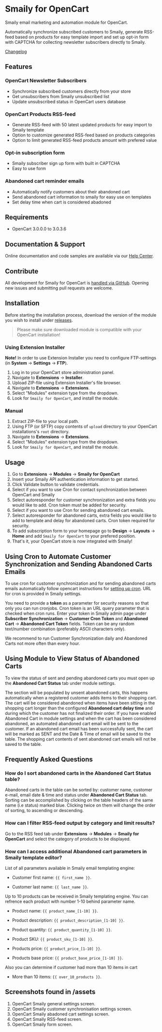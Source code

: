 # Smaily for OpenCart

Smaily email marketing and automation module for OpenCart.

Automatically synchronize subscribed customers to Smaily, generate RSS-feed based on products for easy template import and set up opt-in form with CAPTCHA for collecting newsletter subscribers directly to Smaily.

[Changelog](CHANGELOG.md)

## Features

### OpenCart Newsletter Subscribers

- Synchronize subscribed customers directly from your store
- Get unsubscribers from Smaily unsubscribed list
- Update unsubscribed status in OpenCart users database

### OpenCart Products RSS-feed

- Generate RSS-feed with 50 latest updated products for easy import to Smaily template
- Option to customize generated RSS-feed based on products categories
- Option to limit generated RSS-feed products amount with prefered value

### Opt-in subscription form

- Smaily subscriber sign up form with built in CAPTCHA
- Easy to use form

### Abandoned cart reminder emails

- Automatically notify customers about their abandoned cart
- Send abandoned cart information to smaily for easy use on templates
- Set delay time when cart is considered abadoned

## Requirements

- OpenCart 3.0.0.0 to 3.0.3.6

## Documentation & Support

Online documentation and code samples are available via our [Help Center](http://help.smaily.com/en/support/home).

## Contribute

All development for Smaily for OpenCart is [handled via GitHub](https://github.com/sendsmaily/smaily-opencart-module). Opening new issues and submitting pull requests are welcome.

## Installation

Before starting the installation process, download the version of the module you wish to install under [releases](https://github.com/sendsmaily/smaily-opencart-module/releases).

> Please make sure downloaded module is compatible with your OpenCart installation!

### Using Extension Installer

**Note!** In order to use Extension Installer you need to configure FTP-settings (in **System** &rarr; **Settings** &rarr; **FTP**).

1. Log in to your OpenCart store administration panel.
2. Navigate to **Extensions** &rarr; **Installer**.
3. Upload ZIP-file using Extension Installer's file browser.
4. Navigate to **Extensions** &rarr; **Extensions**.
5. Select "Modules" extension type from the dropdown.
6. Look for `Smaily for OpenCart`, and install the module.

### Manual

1. Extract ZIP-file to your local path.
2. Using FTP (or SFTP) copy contents of `upload` directory to your OpenCart installations's `root` directory.
3. Navigate to **Extensions** &rarr; **Extensions**.
4. Select "Modules" extension type from the dropdown.
5. Look for `Smaily for OpenCart`, and install the module.

## Usage

1. Go to **Extensions** &rarr; **Modules** &rarr; **Smaily for OpenCart**
2. Insert your Smaily API authentication information to get started.
3. Click Validate button to validate credentials.
4. Select if you want to use Cron for contact synchronization between OpenCart and Smaily
5. Select autoresponder for customer synchronization and extra fields you would like to add. Cron token must be added for security.
6. Select if you want to use Cron for sending abandoned cart emails.
7. Select autoresponder for abandoned carts, extra fields you would like to add to template and delay for abandoned carts. Cron token required for security.
8. To add subscription form to your homepage go to **Design** &rarr; **Layouts** &rarr; **Home** and add `Smaily for OpenCart` to your prefered position.
9. That's it, your OpenCart store is now integrated with Smaily!

## Using Cron to Automate Customer Synchronization and Sending Abandoned Carts Emails

To use cron for customer synchronization and for sending abandoned carts emails automatically follow opencart instructions for [setting up cron](http://docs.opencart.com/en-gb/extension/cron/). URL for cron is provided in Smaily settings.

You need to provide a **token** as a parameter for security reasons so that only you can run cronjobs. Cron token is an URL query parameter that is checked when cron runs. Enter your token in Smaily admin page under **Subscriber Synchronization** &rarr; **Customer Cron Token** and **Abandoned Cart** &rarr; **Abandoned Cart Token** fields. Token can be any random text/number combination (preferably ASCII characters only).

We recommend to run Customer Synchronization daily and Abandoned Carts not more often than every hour.

## Using Module to View Status of Abandoned Carts

To view the status of sent and pending abandoned carts you must open up the **Abandoned Cart Status** tab under module settings.

The section will be populated by unsent abandoned carts, this happens automatically when a registered customer adds items to their shopping cart. The cart will be considered abandoned when items have been sitting in the shopping cart longer than the configured **Abandoned cart delay time** and during which the customer has not finalized their order. If you have enabled Abandoned Cart in module settings and when the cart has been considered abandoned, an automated abandoned cart email will be sent to the customer. If an abandoned cart email has been successfully sent, the cart will be marked as SENT and the Date & Time of email will be saved to the table. The shopping cart contents of sent abandoned cart emails will not be saved to the table.


## Frequently Asked Questions

### How do I sort abandoned carts in the Abandoned Cart Status table?

Abandoned carts in the table can be sorted by: customer name, customer e-mail, email date & time and status under **Abandoned Cart Status** tab.
Sorting can be accomplished by clicking on the table headers of the same name (i.e status) marked blue. Clicking twice on them will change the order of sorting, to ascending or descending.

### How can I filter RSS-feed output by category and limit results?

Go to the RSS feed tab under **Extensions** &rarr; **Modules** &rarr; **Smaily for OpenCart** and select the category of products to be displayed.

### How can I access additional Abandoned cart parameters in Smaily template editor?

List of all parameters available in Smaily email templating engine:

- Customer first name: `{{ first_name }}`.

- Customer last name: `{{ last_name }}`.

Up to 10 products can be received in Smaily templating engine. You can refrence each product with number 1-10 behind parameter name.

- Product name: `{{ product_name_[1-10] }}`.

- Product description: `{{ product_description_[1-10] }}`.

- Product quantity: `{{ product_quantity_[1-10] }}`.

- Product SKU: `{{ product_sku_[1-10] }}`.

- Products price: `{{ product_price_[1-10] }}`.

- Products base price: `{{ product_base_price_[1-10] }}`.

Also you can determine if customer had more than 10 items in cart

- More than 10 items: `{{ over_10_products }}`.

## Screenshots found in /assets

1. OpenCart Smaily general settings screen.
2. OpenCart Smaily customer synchronisation settings screen.
3. OpenCart Smaily abadoned cart settings screen.
4. OpenCart Smaily RSS-feed screen.
5. OpenCart Smaily form screen.
